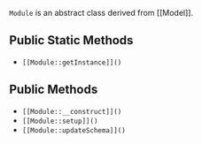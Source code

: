 `Module` is an abstract class derived from [[Model]].

## Public Static Methods

* `[[Module::getInstance]]()`

## Public Methods

* `[[Module::__construct]]()`
* `[[Module::setup]]()`
* `[[Module::updateSchema]]()`

